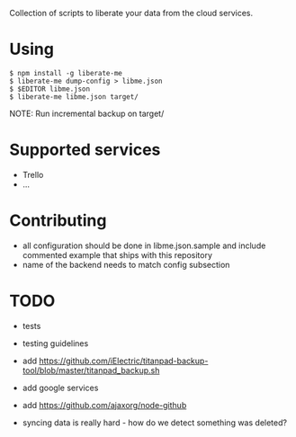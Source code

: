 Collection of scripts to liberate your data from the cloud services.

# Using

    $ npm install -g liberate-me
    $ liberate-me dump-config > libme.json
    $ $EDITOR libme.json
    $ liberate-me libme.json target/

NOTE: Run incremental backup on target/

# Supported services

- Trello
- ...

# Contributing

- all configuration should be done in libme.json.sample and include commented example that ships with this repository
- name of the backend needs to match config subsection

# TODO

- tests
- testing guidelines

- add https://github.com/iElectric/titanpad-backup-tool/blob/master/titanpad_backup.sh
- add google services
- add https://github.com/ajaxorg/node-github
- syncing data is really hard - how do we detect something was deleted?
